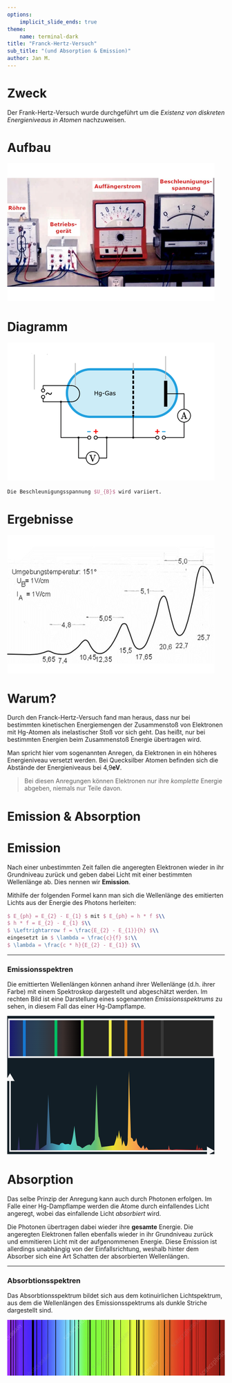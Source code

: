 ```yaml
---
options:
    implicit_slide_ends: true
theme:
    name: terminal-dark
title: "Franck-Hertz-Versuch"
sub_title: "(und Absorption & Emission)"
author: Jan M.
---
```


Zweck
===
Der Frank-Hertz-Versuch wurde durchgeführt um die *Existenz von diskreten Energieniveaus in Atomen* nachzuweisen.

Aufbau
===
![image:width:90%](aufbau_2.png)

Diagramm
===
![image:width:60%](aufbau_1.png)
```latex +render
Die Beschleunigungsspannung $U_{B}$ wird variiert.
```

Ergebnisse
===
![image:width:60%](result_1.png)

Warum?
===
Durch den Franck-Hertz-Versuch fand man heraus, dass nur bei bestimmten kinetischen Energiemengen der Zusammenstoß von Elektronen mit Hg-Atomen als inelastischer Stoß vor sich geht.
Das heißt, nur bei bestimmten Energien beim Zusammenstoß Energie übertragen wird.
<!-- pause -->
<!-- newline -->
Man spricht hier vom sogenannten Anregen, da Elektronen in ein höheres Energieniveau versetzt werden.
Bei Quecksilber Atomen befinden sich die Abstände der Energieniveaus bei 4,9**eV**.
> Bei diesen Anregungen können Elektronen nur ihre _komplette_ Energie abgeben, niemals nur Teile davon.

<!-- end_slide -->
<!-- jump_to_middle -->
Emission & Absorption
===

Emission
===
Nach einer unbestimmten Zeit fallen die angeregten Elektronen wieder in ihr Grundniveau zurück und geben dabei Licht mit einer bestimmten Wellenlänge ab.
Dies nennen wir **Emission**.
<!-- newline -->
Mithilfe der folgenden Formel kann man sich die Wellenlänge des emitierten Lichts aus der Energie des Photons herleiten:
```latex +render
$ E_{ph} = E_{2} - E_{1} $ mit $ E_{ph} = h * f $\\
$ h * f = E_{2} - E_{1} $\\
$ \Leftrightarrow f = \frac{E_{2} - E_{1}}{h} $\\
eingesetzt in $ \lambda = \frac{c}{f} $:\\
$ \lambda = \frac{c * h}{E_{2} - E_{1}} $\\
```

<!-- pause -->
---
### Emissionsspektren

<!-- column_layout: [1, 1] -->
<!-- column: 0 -->
Die emittierten Wellenlängen können anhand ihrer Wellenlänge (d.h. ihrer Farbe) mit einem Spektroskop dargestellt und abgeschätzt werden.
Im rechten Bild ist eine Darstellung eines sogenannten _Emissionsspektrums_ zu sehen, in diesem Fall das einer Hg-Dampflampe.
<!-- column: 1 -->
![image:width:80%](emission_1.png)

Absorption
===
Das selbe Prinzip der Anregung kann auch durch Photonen erfolgen.
Im Falle einer Hg-Dampflampe werden die Atome durch einfallendes Licht angeregt, wobei das einfallende Licht _absorbiert_ wird.
<!-- pause -->
Die Photonen übertragen dabei wieder ihre **gesamte** Energie.
Die angeregten Elektronen fallen ebenfalls wieder in ihr Grundniveau zurück und emmitieren Licht mit der aufgenommenen Energie.
Diese Emission ist allerdings unabhängig von der Einfallsrichtung, weshalb hinter dem Absorber sich eine Art Schatten der absorbierten Wellenlängen.

<!-- pause -->
---
### Absorbtionsspektren
<!-- column_layout: [1, 1] -->
<!-- column: 0 -->
Das Absorbtionsspektrum bildet sich aus dem kotinuirlichen Lichtspektrum, aus dem die Wellenlängen des Emissionsspektrums als dunkle Striche dargestellt sind.
<!-- column: 1 -->
![](absorbtion_1.png)
